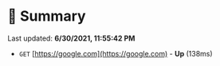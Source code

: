 # 📖 Summary
Last updated: **6/30/2021, 11:55:42 PM**

- `GET` [https://google.com](https://google.com) - **Up** (138ms)
